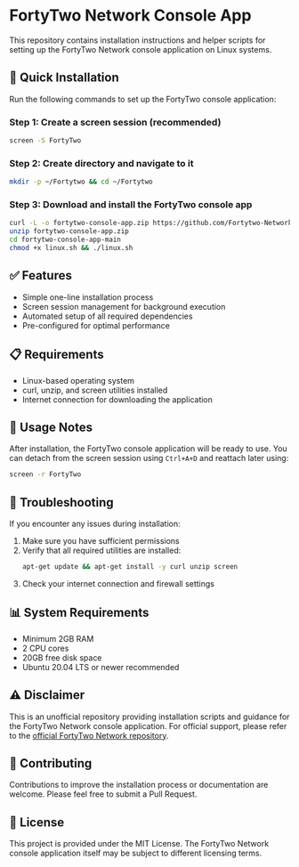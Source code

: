 # FortyTwo Network Console App

This repository contains installation instructions and helper scripts for setting up the FortyTwo Network console application on Linux systems.

## 🚀 Quick Installation

Run the following commands to set up the FortyTwo console application:

### Step 1: Create a screen session (recommended)
```bash
screen -S FortyTwo
```

### Step 2: Create directory and navigate to it
```bash
mkdir -p ~/Fortytwo && cd ~/Fortytwo
```

### Step 3: Download and install the FortyTwo console app
```bash
curl -L -o fortytwo-console-app.zip https://github.com/Fortytwo-Network/fortytwo-console-app/archive/refs/heads/main.zip
unzip fortytwo-console-app.zip
cd fortytwo-console-app-main
chmod +x linux.sh && ./linux.sh
```

## ✅ Features

- Simple one-line installation process
- Screen session management for background execution
- Automated setup of all required dependencies
- Pre-configured for optimal performance

## 📋 Requirements

- Linux-based operating system
- curl, unzip, and screen utilities installed
- Internet connection for downloading the application

## 📝 Usage Notes

After installation, the FortyTwo console application will be ready to use. You can detach from the screen session using `Ctrl+A+D` and reattach later using:

```bash
screen -r FortyTwo
```

## 🔧 Troubleshooting

If you encounter any issues during installation:

1. Make sure you have sufficient permissions
2. Verify that all required utilities are installed:
   ```bash
   apt-get update && apt-get install -y curl unzip screen
   ```
3. Check your internet connection and firewall settings

## 📊 System Requirements

- Minimum 2GB RAM
- 2 CPU cores
- 20GB free disk space
- Ubuntu 20.04 LTS or newer recommended

## ⚠️ Disclaimer

This is an unofficial repository providing installation scripts and guidance for the FortyTwo Network console application. For official support, please refer to the [official FortyTwo Network repository](https://github.com/Fortytwo-Network/fortytwo-console-app).

## 🤝 Contributing

Contributions to improve the installation process or documentation are welcome. Please feel free to submit a Pull Request.

## 📜 License

This project is provided under the MIT License. The FortyTwo Network console application itself may be subject to different licensing terms.
